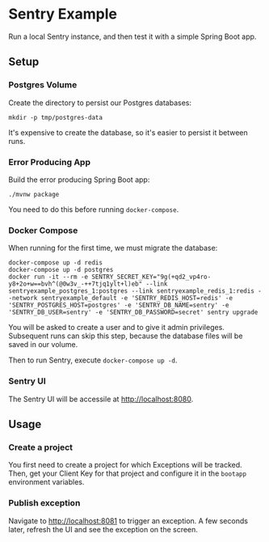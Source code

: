 # Sentry Example

Run a local Sentry instance, and then test it with a simple Spring Boot app.

## Setup

### Postgres Volume

Create the directory to persist our Postgres databases:

```
mkdir -p tmp/postgres-data
```

It's expensive to create the database, so it's easier to persist it between runs.

### Error Producing App

Build the error producing Spring Boot app:

```
./mvnw package
```

You need to do this before running `docker-compose`.

### Docker Compose

When running for the first time, we must migrate the database:

```
docker-compose up -d redis
docker-compose up -d postgres
docker run -it --rm -e SENTRY_SECRET_KEY="9g(+qd2_vp4ro-y8+2o+w==bvh^(@0w3v_-++7tjq1ylt+l)eb" --link sentryexample_postgres_1:postgres --link sentryexample_redis_1:redis --network sentryexample_default -e 'SENTRY_REDIS_HOST=redis' -e 'SENTRY_POSTGRES_HOST=postgres' -e 'SENTRY_DB_NAME=sentry' -e 'SENTRY_DB_USER=sentry' -e 'SENTRY_DB_PASSWORD=secret' sentry upgrade
```

You will be asked to create a user and to give it admin privileges.  Subsequent runs can skip this step, because the database files will be saved in our volume.

Then to run Sentry, execute `docker-compose up -d`.  

### Sentry UI

The Sentry UI will be accessile at [http://localhost:8080](http://localhost:8080).

## Usage

### Create a project

You first need to create a project for which Exceptions will be tracked.
Then, get your Client Key for that project and configure it in the `bootapp` environment variables.

### Publish exception

Navigate to [http://localhost:8081](http://localhost:8081) to trigger an exception.  A few seconds later, refresh the UI and see the exception on the screen.
